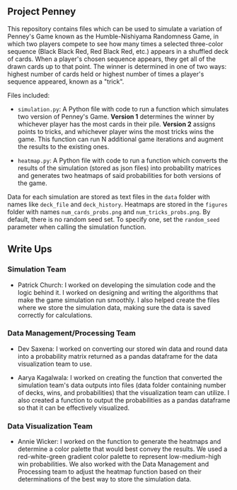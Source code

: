 ## Project Penney

This repository contains files which can be used to simulate a variation of Penney's Game known as the Humble-Nishiyama Randomness Game, in which two players compete to see how many times a selected three-color sequence (Black Black Red, Red Black Red, etc.) appears in a shuffled deck of cards. When a player's chosen sequence appears, they get all of the drawn cards up to that point. The winner is determined in one of two ways: highest number of cards held or highest number of times a player's sequence appeared, known as a "trick".

Files included:

* `simulation.py`: A Python file with code to run a function which simulates two version of Penney's Game. **Version 1** determines the winner by whichever player has the most cards in their pile. **Version 2** assigns points to tricks, and whichever player wins the most tricks wins the game. This function can run N additional game iterations and augment the results to the existing ones.

* `heatmap.py`: A Python file with code to run a function which converts the results of the simulation (stored as json files) into probability matrices and generates two heatmaps of said probabilities for both versions of the game.

Data for each simulation are stored as text files in the `data` folder with names like `deck_file` and `deck_history`. Heatmaps are stored in the `figures` folder with names `num_cards_probs.png` and `num_tricks_probs.png`. By default, there is no random seed set. To specify one, set the `random_seed` parameter when calling the simulation function. 


## Write Ups
### Simulation Team

* Patrick Church: I worked on developing the simulation code and the logic behind it. I worked on designing and writing the algorithms that make the game simulation run smoothly. I also helped create the files where we store the simulation data, making sure the data is saved correctly for calculations.

### Data Management/Processing Team

* Dev Saxena: I worked on converting our stored win data and round data into a probability matrix returned as a pandas dataframe for the data visualization team to use.

* Aarya Kagalwala: I worked on creating the function that converted the simulation team's data outputs into files (data folder containing number of decks, wins, and probabilities) that the visualization team can utilize. I also created a function to output the probabilities as a pandas dataframe so that it can be effectively visualized. 

### Data Visualization Team
* Annie Wicker: I worked on the function to generate the heatmaps and determine a color palette that would best convey the results. We used a red-white-green gradient color palette to represent low-medium-high win probabilities. We also worked with the Data Management and Processing team to adjust the heatmap function based on their determinations of the best way to store the simulation data. 
